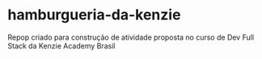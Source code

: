# hamburgueria-da-kenzie
Repop criado para construção de atividade proposta no curso de Dev Full Stack da Kenzie Academy Brasil

